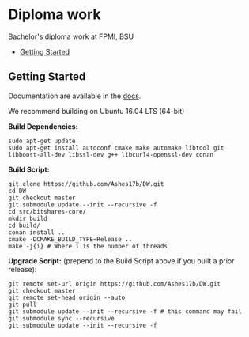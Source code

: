 Diploma work
==============

Bachelor's diploma work at FPMI, BSU

* [Getting Started](#getting-started)

Getting Started
---------------
Documentation are available in the
[docs](https://github.com/Ashes17b/DW/tree/master/docs).

We recommend building on Ubuntu 16.04 LTS (64-bit) 

**Build Dependencies:**

    sudo apt-get update
    sudo apt-get install autoconf cmake make automake libtool git libboost-all-dev libssl-dev g++ libcurl4-openssl-dev conan


**Build Script:**

    git clone https://github.com/Ashes17b/DW.git
    cd DW
    git checkout master
    git submodule update --init --recursive -f
    cd src/bitshares-core/
    mkdir build
    cd build/
    conan install ..
    cmake -DCMAKE_BUILD_TYPE=Release ..
    make -j{i} # Where i is the number of threads

**Upgrade Script:** (prepend to the Build Script above if you built a prior release):

    git remote set-url origin https://github.com/Ashes17b/DW.git
    git checkout master
    git remote set-head origin --auto
    git pull
    git submodule update --init --recursive -f # this command may fail
    git submodule sync --recursive
    git submodule update --init --recursive -f
